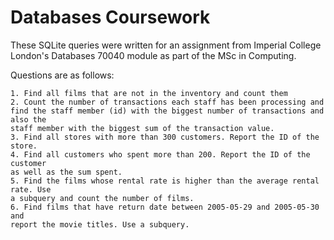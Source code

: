 # Databases Coursework

These SQLite queries were written for an assignment from Imperial College London's Databases 70040 module as part of the MSc in Computing.

Questions are as follows:

```
1. Find all films that are not in the inventory and count them
2. Count the number of transactions each staff has been processing and find the staff member (id) with the biggest number of transactions and also the
staff member with the biggest sum of the transaction value.
3. Find all stores with more than 300 customers. Report the ID of the store.
4. Find all customers who spent more than 200. Report the ID of the customer
as well as the sum spent.
5. Find the films whose rental rate is higher than the average rental rate. Use
a subquery and count the number of films.
6. Find films that have return date between 2005-05-29 and 2005-05-30 and
report the movie titles. Use a subquery.
```

